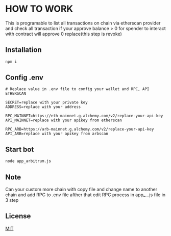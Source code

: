 # HOW TO WORK
This is programable to list all transactions on chain via etherscan provider and check all transaction if your approve balance > 0 for spender to interact with contract will approve 0 replace(this step is revoke)

## Installation

```bash
npm i
```

## Config .env

```nodejs
# Replace value in .env file to config your wallet and RPC, API ETHERSCAN

SECRET=replace with your private key
ADDRESS=replace with your address

RPC_MAINNET=https://eth-mainnet.g.alchemy.com/v2/replace-your-api-key
API_MAINNET=replace with your apikey from etherscan

RPC_ARB=https://arb-mainnet.g.alchemy.com/v2/replace-your-api-key
API_ARB=replace with your apikey from arbscan
```

## Start bot
```bash
node app_arbitrum.js
```

## Note
Can your custom more chain with copy file and change name to another chain and add RPC to .env file afther that edit RPC process in app_...js file in 3 step


## License

[MIT](https://choosealicense.com/licenses/mit/)